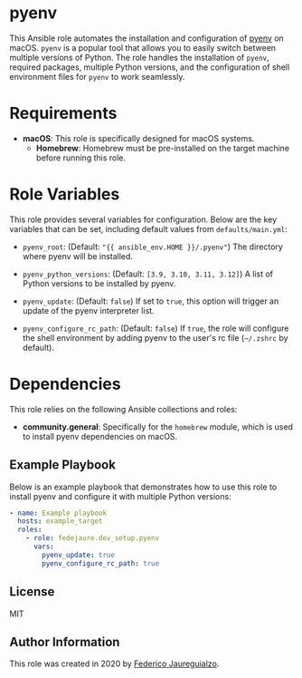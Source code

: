 # pyenv

This Ansible role automates the installation and configuration of [pyenv](https://github.com/pyenv/pyenv) on macOS.
`pyenv` is a popular tool that allows you to easily switch between multiple versions of Python. The role handles the installation of `pyenv`,
required packages, multiple Python versions, and the configuration of shell environment files for `pyenv` to work seamlessly.

# Requirements

- **macOS**: This role is specifically designed for macOS systems.
    - **Homebrew**: Homebrew must be pre-installed on the target machine before running this role.

# Role Variables

This role provides several variables for configuration. Below are the key variables that can be set, including default values from `defaults/main.yml`:

- `pyenv_root`: (Default: `"{{ ansible_env.HOME }}/.pyenv"`)
  The directory where pyenv will be installed.

- `pyenv_python_versions`: (Default: `[3.9, 3.10, 3.11, 3.12]`)
  A list of Python versions to be installed by pyenv.

- `pyenv_update`: (Default: `false`)
  If set to `true`, this option will trigger an update of the pyenv interpreter list.

- `pyenv_configure_rc_path`: (Default: `false`)
  If `true`, the role will configure the shell environment by adding pyenv to the user's rc file (`~/.zshrc` by default).

# Dependencies

This role relies on the following Ansible collections and roles:

- **community.general**: Specifically for the `homebrew` module, which is used to install pyenv dependencies on macOS.

## Example Playbook

Below is an example playbook that demonstrates how to use this role to install pyenv and configure it with multiple Python versions:

```yaml
- name: Example playbook
  hosts: example_target
  roles:
    - role: fedejaure.dev_setup.pyenv
      vars:
        pyenv_update: true
        pyenv_configure_rc_path: true
```

## License

MIT

## Author Information

This role was created in 2020 by [Federico Jaureguialzo][fedejaure].

[fedejaure]: https://github.com/fedejaure
